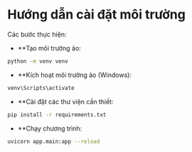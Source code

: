 # Hướng dẫn cài đặt môi trường
Các bước thực hiện:
- **Tạo môi trường ảo:
```bash
python -m venv venv
```
- **Kích hoạt môi trường ảo (Windows):
```bash
venv\Scripts\activate
```
- **Cài đặt các thư viện cần thiết:
```bash
pip install -r requirements.txt
```
- **Chạy chương trình:
```bash
uvicorn app.main:app --reload
```
